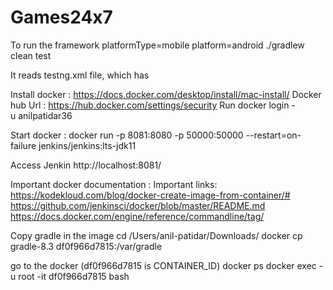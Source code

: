 # Games24x7
To run the framework
platformType=mobile platform=android ./gradlew clean test 

It reads testng.xml file, which has 

Install docker : https://docs.docker.com/desktop/install/mac-install/
Docker hub Url : https://hub.docker.com/settings/security
Run docker login -u anilpatidar36

Start docker : 
docker run -p 8081:8080 -p 50000:50000 --restart=on-failure jenkins/jenkins:lts-jdk11

Access Jenkin 
http://localhost:8081/

Important docker documentation :
Important links:
https://kodekloud.com/blog/docker-create-image-from-container/#
https://github.com/jenkinsci/docker/blob/master/README.md
https://docs.docker.com/engine/reference/commandline/tag/

Copy gradle in the image
cd /Users/anil-patidar/Downloads/
docker cp gradle-8.3 df0f966d7815:/var/gradle

go to the docker (df0f966d7815 is CONTAINER_ID) 
docker ps
docker exec -u root -it df0f966d7815 bash
